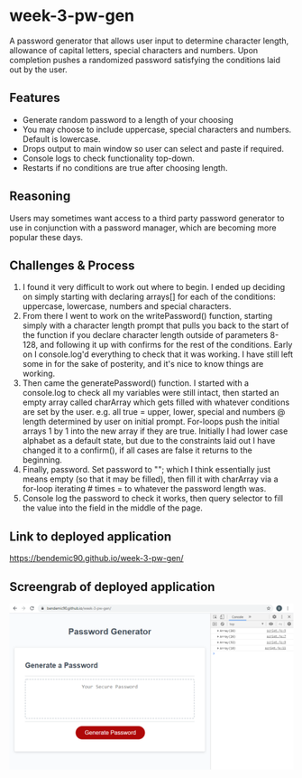 # week-3-pw-gen
A password generator that allows user input to determine character length, allowance of capital letters, special characters and numbers.
Upon completion pushes a randomized password satisfying the conditions laid out by the user.

## Features
* Generate random password to a length of your choosing
* You may choose to include uppercase, special characters and numbers. Default is lowercase.
* Drops output to main window so user can select and paste if required.
* Console logs to check functionality top-down.
* Restarts if no conditions are true after choosing length.


## Reasoning
Users may sometimes want access to a third party password generator to use in conjunction with a password manager, which are becoming more popular these days. 

## Challenges & Process
1. I found it very difficult to work out where to begin. I ended up deciding on simply starting with declaring arrays[] for each of the conditions: uppercase, lowercase, numbers and special characters.
2. From there I went to work on the writePassword() function, starting simply with a character length prompt that pulls you back to the start of the function if you declare character length outside of parameters 8-128, and following it up with confirms for the rest of the conditions. Early on I console.log'd everything to check that it was working. I have still left some in for the sake of posterity, and it's nice to know things are working.
3. Then came the generatePassword() function. I started with a console.log to check all my variables were still intact, then started an empty array called charArray which gets filled with whatever conditions are set by the user. e.g. all true = upper, lower, special and numbers @ length determined by user on initial prompt. For-loops push the initial arrays 1 by 1 into the new array if they are true. Initially I had lower case alphabet as a default state, but due to the constraints laid out I have changed it to a confirm(), if all cases are false it returns to the beginning.
4. Finally, password. Set password to ""; which I think essentially just means empty (so that it may be filled), then fill it with charArray via a for-loop iterating # times = to whatever the password length was. 
5. Console log the password to check it works, then query selector to fill the value into the field in the middle of the page.

## Link to deployed application
https://bendemic90.github.io/week-3-pw-gen/

## Screengrab of deployed application
![index.html](https://github.com/bendemic90/week-3-pw-gen/blob/main/assets/grab1.png)
